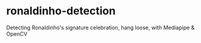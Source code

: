# ronaldinho-detection
Detecting Ronaldinho's signature celebration, hang loose, with Mediapipe &amp; OpenCV
